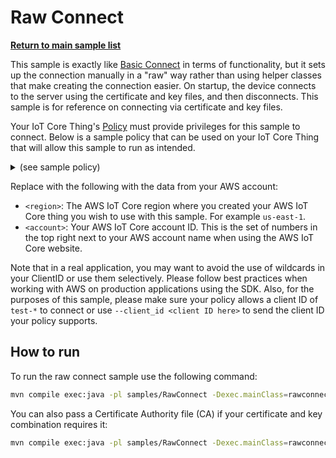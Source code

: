 # Raw Connect

[**Return to main sample list**](../README.md)

This sample is exactly like [Basic Connect](../BasicConnect/README.md) in terms of functionality, but it sets up the connection manually in a "raw" way rather than using helper classes that make creating the connection easier. On startup, the device connects to the server using the certificate and key files, and then disconnects. This sample is for reference on connecting via certificate and key files.

Your IoT Core Thing's [Policy](https://docs.aws.amazon.com/iot/latest/developerguide/iot-policies.html) must provide privileges for this sample to connect. Below is a sample policy that can be used on your IoT Core Thing that will allow this sample to run as intended.

<details>
<summary>(see sample policy)</summary>
<pre>
{
  "Version": "2012-10-17",
  "Statement": [
    {
      "Effect": "Allow",
      "Action": [
        "iot:Connect"
      ],
      "Resource": [
        "arn:aws:iot:<b>region</b>:<b>account</b>:client/test-*"
      ]
    }
  ]
}
</pre>
</details>

Replace with the following with the data from your AWS account:
* `<region>`: The AWS IoT Core region where you created your AWS IoT Core thing you wish to use with this sample. For example `us-east-1`.
* `<account>`: Your AWS IoT Core account ID. This is the set of numbers in the top right next to your AWS account name when using the AWS IoT Core website.

Note that in a real application, you may want to avoid the use of wildcards in your ClientID or use them selectively. Please follow best practices when working with AWS on production applications using the SDK. Also, for the purposes of this sample, please make sure your policy allows a client ID of `test-*` to connect or use `--client_id <client ID here>` to send the client ID your policy supports.

## How to run

To run the raw connect sample use the following command:

```sh
mvn compile exec:java -pl samples/RawConnect -Dexec.mainClass=rawconnect.RawConnect -Dexec.args="--endpoint <endpoint> --cert <path to certificate> --key <path to private key>"
```

You can also pass a Certificate Authority file (CA) if your certificate and key combination requires it:

```sh
mvn compile exec:java -pl samples/RawConnect -Dexec.mainClass=rawconnect.RawConnect -Dexec.args="--endpoint <endpoint> --cert <path to certificate> --key <path to private key> --ca_file <path to CA file>"
```
